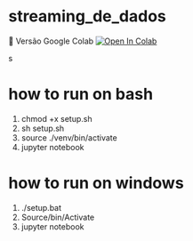 # streaming_de_dados
📕 Versão Google Colab [![Open In Colab](https://colab.research.google.com/assets/colab-badge.svg)](https://colab.research.google.com/github/binhojulix/portfolio/blob/master/dados/spark/streaming_de_dados/jupyter.ipynb)

 s
# how to run on bash
1. chmod +x setup.sh
2. sh setup.sh
3. source ./venv/bin/activate
4. jupyter notebook

# how to run on windows
1. ./setup.bat
2. Source/bin/Activate
3. jupyter notebook

